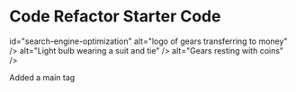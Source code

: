 # Code Refactor Starter Code
id="search-engine-optimization"
alt="logo of gears transferring to money" />
alt="Light bulb wearing a suit and tie" />
alt="Gears resting with coins" />
<title>Horiseon Marketing Agency</title>
<meta name="viewport" content="width=device-width, initial-scale=1.0">
Added a main tag
